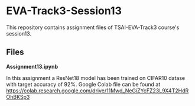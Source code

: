 # EVA-Track3-Session13
This repository contains assignment files of TSAI-EVA-Track3 course's session13.


## Files

**Assignment13.ipynb**

In this assignment a ResNet18 model has been trained on CIFAR10 datase with target accuracy of 92%.
Google Colab file can be found at https://colab.research.google.com/drive/11Mwd_NeGiZYcFZ23L9X4T2HdROhBKSp3
